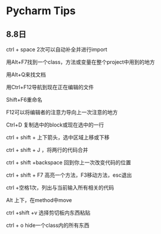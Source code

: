 # Pycharm Tips

## 8.8日

ctrl + space 2次可以自动补全并进行import

用Alt+F7找到一个class，方法或变量在整个project中用到的地方

用Alt+Q来找文档

用Ctrl+F12导航到现在正在编辑的文件

Shift+F6重命名

F12可以将编辑者的注意力导向上一次注意的地方

Ctrl+D 复制选中的block或现在选中的一行

ctrl + shift + 上下箭头，选中区域上移或下移

ctrl + shift + J ，将两行的代码合并

ctrl + shift +backspace  回到你上一次改变代码的位置

ctrl + shift + F7 高亮一个方法，F3移动方法，esc退出

ctrl +空格1次，列出与当前输入所有相关的代码

Alt 上下，在method中move

ctrl +shift +v 选择剪切板内东西粘贴

ctrl  + o hide一个class内的所有东西